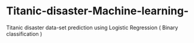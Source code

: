 # Titanic-disaster-Machine-learning-
Titanic disaster data-set prediction using Logistic Regression ( Binary classification )
